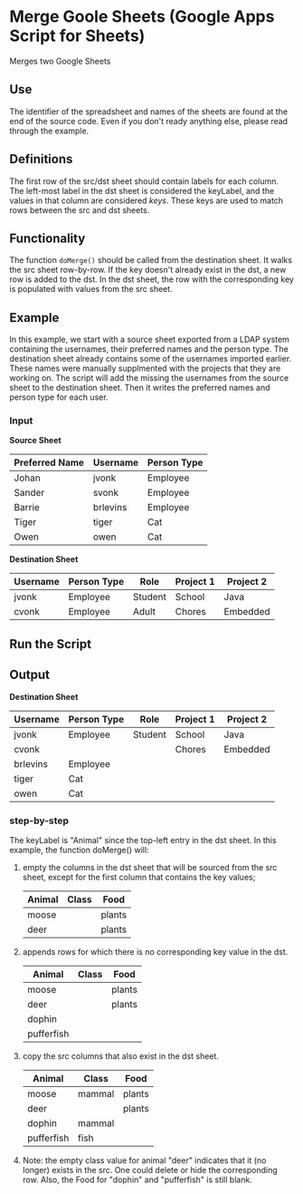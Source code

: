 # Merge Goole Sheets (Google Apps Script for Sheets)

Merges two Google Sheets

## Use

The identifier of the spreadsheet and names of the sheets are found at the end of
the source code.
Even if you don't ready anything else, please read through the example.

## Definitions

The first row of the src/dst sheet should contain labels for each column.
The left-most label in the dst sheet is considered the keyLabel, and the values in that
column are considered *keys*. These keys are used to match rows between the src and dst
sheets.

## Functionality

The function `doMerge()` should be called from the destination sheet.
It walks the src sheet row-by-row.  If the key doesn't already exist in the dst, a new
row is added to the dst.  In the dst sheet, the row with the corresponding key is populated
with values from the src sheet.

## Example

In this example, we start with a source sheet exported from a LDAP system containing the 
usernames, their preferred names and the person type.
The destination sheet already contains some of the usernames imported earlier. These
names were manually supplmented with the projects that they are working on.
The script will add the missing the usernames from the source sheet to the destination
sheet.  Then it writes the preferred names and person type for each user.

### Input

**Source Sheet**

| Preferred Name	| Username	| Person Type |
| -------------- | -------- | ----------- |
| Johan          |	jvonk	   | Employee    |
| Sander         |	svonk    |	Employee    |
| Barrie         |	brlevins |	Employee    |
| Tiger          |	tiger    |	Cat         |
| Owen           |	owen     |	Cat         |

**Destination Sheet**

| Username	| Person Type |	Role    |	Project 1 |	Project 2 |
| -------- | ----------- | ------- | --------- | --------- |
| jvonk    |	Employee	   | Student	| School    |	Java      |
| cvonk    |	Employee	   | Adult	  | Chores    |	Embedded  |

## Run the Script

## Output

**Destination Sheet**

| Username	| Person Type |	Role    |	Project 1 |	Project 2 |
| -------- | ----------- | ------- | --------- | --------- |
| jvonk    |	Employee	   | Student	| School    |	Java      |
| cvonk    |         	   |      	  | Chores    |	Embedded  |
| brlevins | Employee    |         |           |           |
| tiger    | Cat         |         |           |           |
| owen     | Cat         |         |           |           |


### step-by-step

The keyLabel is "Animal" since the top-left entry in the dst sheet.  In this example, the
function doMerge() will:

 1. empty the columns in the dst sheet
    that will be sourced from the src sheet,
    except for the first column that
    contains the key values;

    | Animal     | Class  | Food   |
    | ---------- | ------ | ------ |
    | moose      |        | plants |
    | deer       |        | plants |


 2. appends rows for which there is no corresponding key value in the dst.

    | Animal     | Class  | Food   |
    | ---------- | ------ | ------ |
    | moose      |        | plants |
    | deer       |        | plants |
    | dophin     |        |        |
    | pufferfish |        |        |

 3. copy the src columns that also exist in the dst sheet.
    
    | Animal     | Class  | Food   |
    | ---------- | ------ | ------ |
    | moose      | mammal | plants |
    | deer       |        | plants |
    | dophin     | mammal |        |
    | pufferfish | fish   |        |


 4. Note: the empty class value for animal "deer" indicates that it (no longer) exists
    in the src.  One could delete or hide the corresponding row.  Also, the Food for
    "dophin" and "pufferfish" is still blank.
